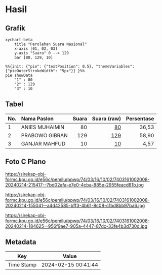 # Hasil

## Grafik

```mermaid
xychart-beta
    title "Perolehan Suara Nasional"
    x-axis [01, 02, 03]
    y-axis "Suara" 0 --> 129
    bar [80, 129, 10]
```

```mermaid
%%{init: {"pie": {"textPosition": 0.5}, "themeVariables": {"pieOuterStrokeWidth": "5px"}} }%%
pie showData
    "1" : 80
    "2" : 129
    "3" : 10
```

## Tabel

| No. | Nama Paslon    | Suara | Suara (raw) | Persentase |
|:--- |:-------------- | -----:| -----------:| ----------:|
| 1   | ANIES MUHAIMIN | 80    | [80][p-1]   | 36,53      |
| 2   | PRABOWO GIBRAN | 129   | [129][p-2]  | 58,90      |
| 3   | GANJAR MAHFUD  | 10    | [10][p-3]   | 4,57       |


[p-1]: https://github.com/gigit-pemilu/pemilu-2024/blob/main/pilpres/hitung-suara/sub/74-sulawesi-tenggara/sub/03-muna/sub/16-katobu/sub/1002-raha-iii/sub/008-tps/sub/paslon-1.txt
[p-2]: https://github.com/gigit-pemilu/pemilu-2024/blob/main/pilpres/hitung-suara/sub/74-sulawesi-tenggara/sub/03-muna/sub/16-katobu/sub/1002-raha-iii/sub/008-tps/sub/paslon-2.txt
[p-3]: https://github.com/gigit-pemilu/pemilu-2024/blob/main/pilpres/hitung-suara/sub/74-sulawesi-tenggara/sub/03-muna/sub/16-katobu/sub/1002-raha-iii/sub/008-tps/sub/paslon-3.txt

## Foto C Plano

https://sirekap-obj-formc.kpu.go.id/e56c/pemilu/ppwp/74/03/16/10/02/7403161002008-20240214-215417--7bd02afa-e7e0-4cba-885e-2955feacd81b.jpg

https://sirekap-obj-formc.kpu.go.id/e56c/pemilu/ppwp/74/03/16/10/02/7403161002008-20240214-155041--a4d42585-bff3-4b61-8c08-c1bd8bb97ba6.jpg

https://sirekap-obj-formc.kpu.go.id/e56c/pemilu/ppwp/74/03/16/10/02/7403161002008-20240214-184625--956f9ae7-905a-4447-87dc-33fe4b3d730d.jpg


## Metadata

| Key        | Value               |
| ---------- | ------------------- |
| Time Stamp | 2024-02-15 00:41:44 |




